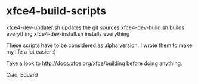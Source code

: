 # xfce4-build-scripts

xfce4-dev-updater.sh updates the git sources
xfce4-dev-build.sh builds everything
xfce4-dev-install.sh installs everything

These scripts have to be considered as alpha version.
I wrote them to make my life a lot easier :)

Take a look to http://docs.xfce.org/xfce/building before doing anything.

Ciao,
Eduard
